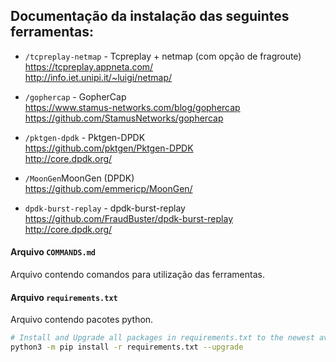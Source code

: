 ## Documentação da instalação das seguintes ferramentas:

- `/tcpreplay-netmap` - Tcpreplay + netmap (com opção de fragroute)  
https://tcpreplay.appneta.com/  
http://info.iet.unipi.it/~luigi/netmap/  

- `/gophercap` - GopherCap  
https://www.stamus-networks.com/blog/gophercap  
https://github.com/StamusNetworks/gophercap

- `/pktgen-dpdk` - Pktgen-DPDK  
https://github.com/pktgen/Pktgen-DPDK  
http://core.dpdk.org/  

- `/MoonGen`MoonGen (DPDK)  
https://github.com/emmericp/MoonGen/

- `dpdk-burst-replay` - dpdk-burst-replay  
https://github.com/FraudBuster/dpdk-burst-replay  
http://core.dpdk.org/  

#### Arquivo `COMMANDS.md`
Arquivo contendo comandos para utilização das ferramentas.

#### Arquivo `requirements.txt` 
Arquivo contendo pacotes python.

```bash
# Install and Upgrade all packages in requirements.txt to the newest available version. 
python3 -m pip install -r requirements.txt --upgrade
```
